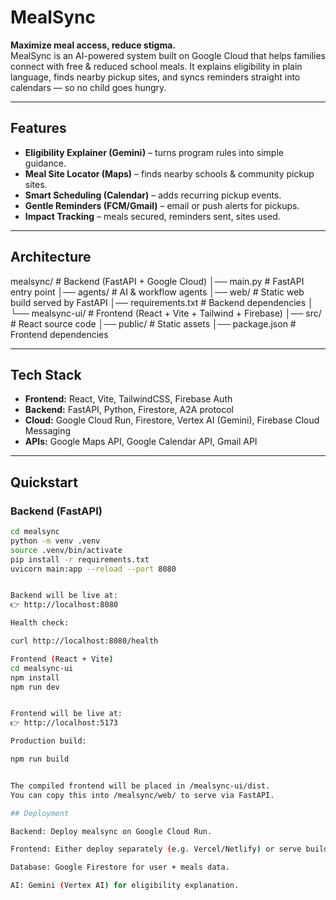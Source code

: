 # MealSync

**Maximize meal access, reduce stigma.**  
MealSync is an AI-powered system built on Google Cloud that helps families connect with free & reduced school meals. It explains eligibility in plain language, finds nearby pickup sites, and syncs reminders straight into calendars — so no child goes hungry.

---

## Features
- **Eligibility Explainer (Gemini)** – turns program rules into simple guidance.  
- **Meal Site Locator (Maps)** – finds nearby schools & community pickup sites.  
- **Smart Scheduling (Calendar)** – adds recurring pickup events.  
- **Gentle Reminders (FCM/Gmail)** – email or push alerts for pickups.  
- **Impact Tracking** – meals secured, reminders sent, sites used.  

---

## Architecture
mealsync/ # Backend (FastAPI + Google Cloud)
│── main.py # FastAPI entry point
│── agents/ # AI & workflow agents
│── web/ # Static web build served by FastAPI
│── requirements.txt # Backend dependencies
│
└── mealsync-ui/ # Frontend (React + Vite + Tailwind + Firebase)
│── src/ # React source code
│── public/ # Static assets
│── package.json # Frontend dependencies


---

## Tech Stack
- **Frontend:** React, Vite, TailwindCSS, Firebase Auth  
- **Backend:** FastAPI, Python, Firestore, A2A protocol  
- **Cloud:** Google Cloud Run, Firestore, Vertex AI (Gemini), Firebase Cloud Messaging  
- **APIs:** Google Maps API, Google Calendar API, Gmail API  

---

## Quickstart

### Backend (FastAPI)
```bash
cd mealsync
python -m venv .venv
source .venv/bin/activate
pip install -r requirements.txt
uvicorn main:app --reload --port 8080


Backend will be live at:
👉 http://localhost:8080

Health check:

curl http://localhost:8080/health

Frontend (React + Vite)
cd mealsync-ui
npm install
npm run dev


Frontend will be live at:
👉 http://localhost:5173

Production build:

npm run build


The compiled frontend will be placed in /mealsync-ui/dist.
You can copy this into /mealsync/web/ to serve via FastAPI.

## Deployment

Backend: Deploy mealsync on Google Cloud Run.

Frontend: Either deploy separately (e.g. Vercel/Netlify) or serve build output through FastAPI.

Database: Google Firestore for user + meals data.

AI: Gemini (Vertex AI) for eligibility explanation.